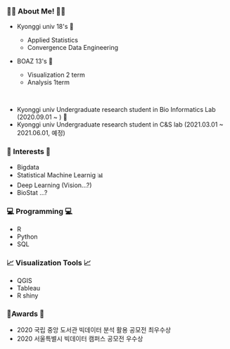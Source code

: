 ### 🙋‍♀️ About Me! 🙋‍♀️
- Kyonggi univ 18's 🏫
  - Applied Statistics 
  - Convergence Data Engineering
 
- BOAZ 13's 🐘
  - Visualization 2 term
  - Analysis 1term

</br>

- Kyonggi univ Undergraduate research student in Bio Informatics Lab (2020.09.01 ~ ) 🔬
- Kyonggi univ Undergraduate research student in C&S lab (2021.03.01 ~ 2021.06.01, 예정)
### 🥰 Interests 🥰
- Bigdata
- Statistical Machine Learnig 📊
- Deep Learning (Vision...?) 
- BioStat ...?

### 💻 Programming 💻
- R
- Python
- SQL

### 📈 Visualization Tools 📈
- QGIS
- Tableau
- R shiny


### 🏅Awards 🏅
- 2020 국립 중앙 도서관 빅데이터 분석 활용 공모전 최우수상
- 2020 서울특별시 빅데이터 캠퍼스 공모전 우수상



<!--
**GGoYoungHee/GGoYoungHee** is a ✨ _special_ ✨ repository because its `README.md` (this file) appears on your GitHub profile.

Here are some ideas to get you started:

- 🔭 I’m currently working on ...
- 🌱 I’m currently learning ...
- 👯 I’m looking to collaborate on ...
- 🤔 I’m looking for help with ...
- 💬 Ask me about ...
- 📫 How to reach me: ...
- 😄 Pronouns: ...
- ⚡ Fun fact: ...
-->
